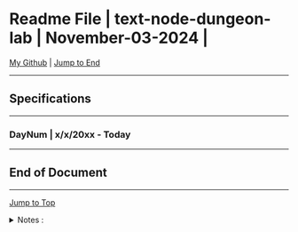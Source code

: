 <!-- markdownlint-disable MD033 -->
<!-- markdownlint-disable MD041 -->
<div id="top-of-doc"></div>

# Readme File | text-node-dungeon-lab | November-03-2024 |

[My Github](https://github.com/popados) | [Jump to End](#end-of-doc)

***

## Specifications 

***

### DayNum | x/x/20xx - Today

***

## End of Document

***

[Jump to Top](#top-of-doc)

<div id="end-of-doc"></div>

<details>
<summary>
Notes :
</summary>
</details>

